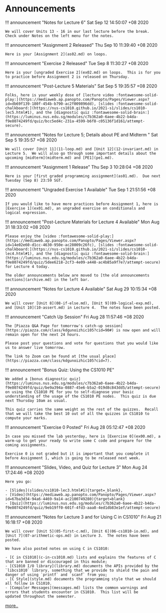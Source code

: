 # Announcements

!!! announcement "Notes for Lecture 6"
	Sat Sep 12 14:50:07 +08 2020

	We will cover Units 13 - 16 in our last lecture before the break.  Check under Notes on the left menu for the notes. 

!!! announcement "Assignment 2 Released"
	Thu Sep 10 11:39:40 +08 2020

	Here is your [Assignment 2](as02.md) on loops.

!!! announcement "Exercise 2 Released"
	Tue Sep  8 11:30:27 +08 2020

	Here is your [ungraded Exercise 2](ex02.md) on loops.  This is for you to practice before Assignment 2 is released on Thursday.

!!! announcement "Post-Lecture 5 Materials"
	Sat Sep  5 19:35:57 +08 2020

	Folks, here is your weekly dose of [lecture video :fontawesome-solid-play:](https://mediaweb.ap.panopto.com/Panopto/Pages/Viewer.aspx?id=db69f139-180f-454b-b790-ac2f009896dd), [slides :fontawesome-solid-chalkboard:](https://nus-cs1010.github.io/2021-s1/slides/cs1010-lec5.html#1), and the [diagnostic quiz :fontawesome-solid-brain:](https://luminus.nus.edu.sg/modules/c7b362a0-6aee-4b22-b4da-f9e8074249fd/quiz/bcc5ed4c-231a-4599-b6f8-c05136f1d161/attempt-secure).

!!! announcement "Notes for Lecture 5; Details about PE and Midterm "
	Sat Sep  5 19:35:57 +08 2020

	We will cover [Unit 11](11-loop.md) and [Unit 12](12-invariant.md) in Lecture 5.  We will also go through some important details about the upcoming [midterm](midterm.md) and [PE1](pe1.md).

!!! announcement "Assignment 1 Release"
	Thu Sep  3 10:28:04 +08 2020

	Here is your [first graded programming assignment](as01.md).  Due next Tuesday (Sep 8) 23:59 SGT.

!!! announcement "Ungraded Exercise 1 Available"
	Tue Sep  1 21:51:56 +08 2020

	If you would like to have more practices before Assignment 1, here is [Exercise 1](ex01.md), an ungraded exercise on conditionals and logical expression.

!!! announcement "Post-Lecture Materials for Lecture 4 Available"
	Mon Aug 31 18:33:02 +08 2020

	Please enjoy the [video :fontawesome-solid-play:](https://mediaweb.ap.panopto.com/Panopto/Pages/Viewer.aspx?id=14e02e60-d1cc-4630-950e-ac28009c26fc), [slides :fontawesome-solid-chalkboard:](https://nus-cs1010.github.io/2021-s1/slides/cs1010-lec4.html#1), and the [diagnostic quiz :fontawesome-solid-brain:](https://luminus.nus.edu.sg/modules/c7b362a0-6aee-4b22-b4da-f9e8074249fd/quiz/5dee6218-2cf3-4e09-a448-ac4b85a9f7e7/attempt-secure) for Lecture 4 today.

	The older announcements below are moved to [the old announcements sections](archive.md) in the left bar.


!!! announcement "Notes for Lecture 4 Available"
    Sat Aug 29 10:15:34 +08 2020

	We will cover [Unit 8](08-if-else.md), [Unit 9](09-logical-exp.md), and [Unit 10](10-assert.md) in Lecture 4.  The notes have been posted.

!!! announcement "Catch Up Session"
	Fri Aug 28 11:57:46 +08 2020

	The [Piazza Q&A Page for tomorrow's catch-up session](https://piazza.com/class/kdgunoizhic105?cid=90#) is now open and will remain open for the next 24 hours.  

	Please post your questions and vote for questions that you would like us to answer live tomorrow.

	The link to Zoom can be found at [the usual place](https://piazza.com/class/kdgunoizhic105?cid=7).

!!! announcement "Bonus Quiz: Using the CS1010 PE"

	We added a [bonus diagnostic quiz](https://luminus.nus.edu.sg/modules/c7b362a0-6aee-4b22-b4da-f9e8074249fd/quiz/be9a394a-0887-45e6-b5a2-019d8c843dd5/attempt-secure) on using the CS1010 PE for you to self-diagnose your basic understanding of the usage of the CS1010 PE nodes.  This quiz is due next Thursday 10am as usual.

	This quiz carries the same weight as the rest of the quizzes.  Recall
	that we will take the best 10 out of all the quizzes in CS1010 to compute your marks.

!!! announcement "Exercise 0 Posted"
	Fri Aug 28 05:12:47 +08 2020

	In case you missed the lab yesterday, here is [Exercise 0](ex00.md), a warm-up to get your ready to write some C code and prepare for the coming assignments.

	Exercise 0 is not graded but it is important that you complete it before Assignment 1, which is going to be released next week.

!!! announcement "Slides, Video, and Quiz for Lecture 3"
	Mon Aug 24 17:24:46 +08 2020

	Here you go: 
	
	- [Slides](slides/cs1010-lec3.html#1){target=_blank}, 
	- [Video](https://mediaweb.ap.panopto.com/Panopto/Pages/Viewer.aspx?id=67ba3d34-94a6-4469-9a14-ac2100749280){target=blank}
	- [Quiz](https://luminus.nus.edu.sg/modules/c7b362a0-6aee-4b22-b4da-f9e8074249fd/quiz/9eb19ff0-601f-4fd3-aaa8-4ed1db83e1ef/attempt-secure)


!!! announcement "Notes for Lecture 3 and for Using C in CS1010"
	Fri Aug 21 16:18:17 +08 2020

	We will cover [Unit 5](05-first-c.md), [Unit 6](06-cs1010-io.md), and [Unit 7](07-arithmetic-ops.md) in Lecture 3.  The notes have been posted.

	We have also posted notes on using C in CS1010:

	- [C in CS1010](c-in-cs1010.md) lists and explains the features of C that are banned or discouraged in this module;
	- [CS1010 I/O library](library.md) documents the APIs provided by the `libcs1010` library, something that we provide to shield the pain and danger of using `printf` and `scanf` from you;
	- [C Style](style.md) documents the programming style that we should all follow in CS1010.
	- [Compiler Messages](messages.md) lists the common warnings and errors that students encounter in CS1010.  This list will be 
	updated throughout the semester.


[more..](archive.md)
